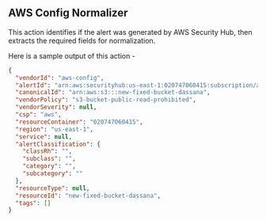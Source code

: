 ## AWS Config Normalizer

This action identifies if the alert was generated by AWS Security Hub, then extracts the required fields for normalization.

Here is a sample output of this action - 

```json
{
  "vendorId": "aws-config",
  "alertId": "arn:aws:securityhub:us-east-1:020747060415:subscription/aws-foundational-security-best-practices/v/1.0.0/S3.2/finding/d0c74471-d0da-40bf-81cd-d871510d49ea",
  "canonicalId": "arn:aws:s3:::new-fixed-bucket-dassana",
  "vendorPolicy": "s3-bucket-public-read-prohibited",
  "vendorSeverity": null,
  "csp": "aws",
  "resourceContainer": "020747060415",
  "region": "us-east-1",
  "service": null,
  "alertClassification": {
    "classRh": "",
    "subclass": "",
    "category": "",
    "subcategory": ""
  },
  "resourceType": null,
  "resourceId": "new-fixed-bucket-dassana",
  "tags": []
}
```